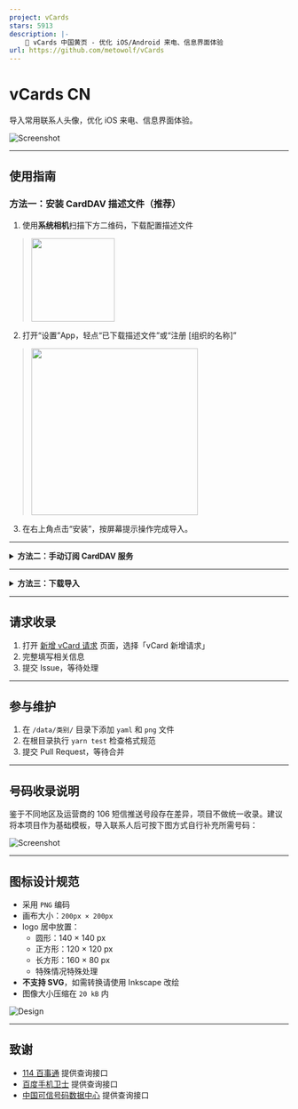 ```yaml
---
project: vCards
stars: 5913
description: |-
    📡️ vCards 中国黄页 - 优化 iOS/Android 来电、信息界面体验
url: https://github.com/metowolf/vCards
---
```


# vCards CN

导入常用联系人头像，优化 iOS 来电、信息界面体验。

![Screenshot](https://user-images.githubusercontent.com/2666735/59692672-0b6bdf00-9218-11e9-881e-5856e263f3aa.png)

---

## 使用指南

### 方法一：安装 CardDAV 描述文件（推荐）

1. 使用**系统相机**扫描下方二维码，下载配置描述文件  
>   <a href="https://vcards.metowolf.com/vcards.mobileconfig"><img src="https://github.com/user-attachments/assets/238f9d9a-5aa6-4636-8e67-4829535eaab9" width="150px" height="150px" /></a>

2. 打开“设置”App，轻点“已下载描述文件”或“注册 [组织的名称]”  
>   <img src="https://github.com/user-attachments/assets/12997c2d-6172-49f0-9236-0b4f30ad9ebd" width="300px" />

3. 在右上角点击“安装”，按屏幕提示操作完成导入。

---

<details>
<summary><strong>方法二：手动订阅 CardDAV 服务</strong></summary>

采用订阅方式导入，优势是会自动更新，也方便区分和管理个人通讯录和黄页，避免混合两种列表。

- 服务器：`vcards.metowolf.com`
- 用户名：`cn`
- 密码：`cn` 或任意填写

如担心隐私问题，可参考 [自建教程](https://github.com/metowolf/vCards/issues/208)。

#### 设置步骤

- **iOS**  
  「设置」→「通讯录」→「账户」→「添加账户」→「其他」→「添加 CardDAV 账户」  
  参考：[官方文档](https://support.apple.com/zh-cn/guide/iphone/ipha0d932e96/ios)

- **Mac**  
  「通讯录」→「设置」→「账户」→「其他通讯录账户」  
  参考：[官方文档](https://support.apple.com/zh-cn/guide/contacts/adrb7e5aaa2a/mac)

> ⚠️ 默认 iOS 获取新资料的方式为「自动」，此情况下只有连接电源和 WLAN 时才会推送数据，请耐心等待。

</details>

---

<details>
<summary><strong>方法三：下载导入</strong></summary>

1. 前往 [Releases 页面](https://github.com/metowolf/vCards/releases) 下载最新打包文件 `archive.zip`
2. 解压后，根据不同平台指南导入 `vcf` 文件至 iCloud（建议单独创建「黄页」分组以便管理与隐藏）

#### macOS
- [在 Mac 上的“通讯录”中创建联系人群组](https://support.apple.com/zh-cn/guide/contacts/adrb3280fe91/12.0/mac/10.14)
- [在 Mac 上的“通讯录”中导入来自其他应用的联系人](https://support.apple.com/zh-cn/guide/contacts/adrbk1457/mac)

#### iOS / Web
- [在 iCloud 通讯录中创建群组](https://support.apple.com/kb/PH2667?locale=zh_CN)
- [将联系人导入 iCloud 通讯录](https://support.apple.com/kb/ph3605?locale=zh_CN)

</details>

---

## 请求收录

1. 打开 [新增 vCard 请求](https://github.com/metowolf/vCards/issues/new/choose) 页面，选择「vCard 新增请求」
2. 完整填写相关信息
3. 提交 Issue，等待处理

---

## 参与维护

1. 在 `/data/类别/` 目录下添加 `yaml` 和 `png` 文件
2. 在根目录执行 `yarn test` 检查格式规范
3. 提交 Pull Request，等待合并

---

## 号码收录说明

鉴于不同地区及运营商的 106 短信推送号段存在差异，项目不做统一收录。建议将本项目作为基础模板，导入联系人后可按下图方式自行补充所需号码：

![Screenshot](https://user-images.githubusercontent.com/2666735/59747105-ccd33480-92aa-11e9-90e0-93f295dcb504.png)

---

## 图标设计规范

- 采用 `PNG` 编码
- 画布大小：`200px × 200px`
- logo 居中放置：
  - 圆形：140 × 140 px
  - 正方形：120 × 120 px
  - 长方形：160 × 80 px
  - 特殊情况特殊处理
- **不支持 SVG**，如需转换请使用 Inkscape 改绘
- 图像大小压缩在 `20 kB` 内

![Design](https://user-images.githubusercontent.com/2666735/60966995-224fae00-a34c-11e9-970c-ea5fa15186c6.png)

---

## 致谢

- [114 百事通](http://www.114best.com/) 提供查询接口
- [百度手机卫士](https://haoma.baidu.com/yellowPage) 提供查询接口
- [中国可信号码数据中心](https://www.kexinhaoma.org/) 提供查询接口

